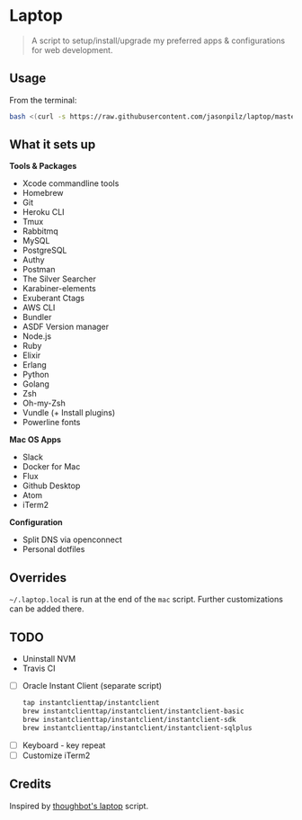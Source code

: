 # Laptop

> A script to setup/install/upgrade my preferred apps & configurations for web
development.

## Usage

From the terminal:
```sh
bash <(curl -s https://raw.githubusercontent.com/jasonpilz/laptop/master/laptop)
```

## What it sets up

**Tools & Packages**
* Xcode commandline tools
* Homebrew
* Git
* Heroku CLI
* Tmux
* Rabbitmq
* MySQL
* PostgreSQL
* Authy
* Postman
* The Silver Searcher
* Karabiner-elements
* Exuberant Ctags
* AWS CLI
* Bundler
* ASDF Version manager
* Node.js
* Ruby
* Elixir
* Erlang
* Python
* Golang
* Zsh
* Oh-my-Zsh
* Vundle (+ Install plugins)
* Powerline fonts

**Mac OS Apps**
* Slack
* Docker for Mac
* Flux
* Github Desktop
* Atom
* iTerm2

**Configuration**
* Split DNS via openconnect
* Personal dotfiles

## Overrides

`~/.laptop.local` is run at the end of the `mac` script.  Further customizations
can be added there.

## TODO

- Uninstall NVM
- Travis CI

- [ ] Oracle Instant Client (separate script)
    ```sh
    tap instantclienttap/instantclient
    brew instantclienttap/instantclient/instantclient-basic
    brew instantclienttap/instantclient/instantclient-sdk
    brew instantclienttap/instantclient/instantclient-sqlplus
    ```
- [ ] Keyboard - key repeat
- [ ] Customize iTerm2

## Credits

Inspired by [thoughbot's laptop](https://github.com/thoughtbot/laptop) script.
